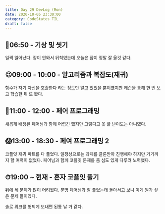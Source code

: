 ```yaml
---
title: Day 29 DevLog (Mon)
date: 2020-10-05 23:30:00
category: CodeStates TIL
draft: false
---
```


## 🛀06:50 - 기상 및 씻기

일찍 일어났다. 잠이 안와서 뒤척였는데 오늘은 잠이 정말 잘 올것 같다.

## 😉09:00 - 10:00 - 알고리즘과 복잡도(재귀)

함수가 자기 자신을 호출한다 라는 정도만 알고 있었을 뿐이였지만 레슨을 통해 한 번 보고 학습한 뒤 또 봤다.

## 👋11:00 - 12:00 - 페어 프로그래밍

새롭게 배정된 페어님과 함께 어렵긴 했지만 그렇다고 못 풀 난이도는 아니였다.

## 😱13:00 - 18:30 - 페여 프로그래밍 2

코플잇 재귀 파트를 다 풀었다.
일정상으로는 과제를 클론받아 진행해야 하지만 거기까지 할 여력이 없었다.
페어님과 함께 코플잇 문제를 좀 심도 있게 다루려 노력했다.

## ⏱19:00 ~ 현재 - 혼자 코플잇 풀기

뒤에 세 문제가 많이 어려웠다.
분명 페어님과 잘 풀었는데 돌아서고 보니 이게 뭔가 싶은 문제 들이였다.

솔로 위크를 헛되게 보내면 된통 날 거 같다.
